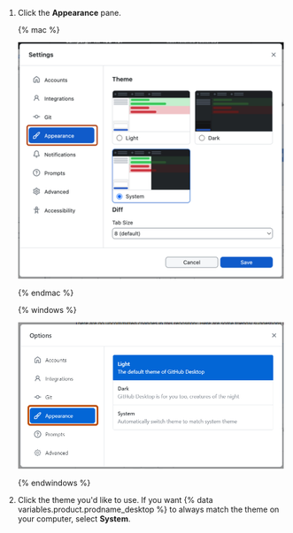 1. Click the **Appearance** pane.

   {% mac %}

   ![Screenshot of the "Settings" window. In the left sidebar, the "Appearance" option is highlighted in blue and outlined in orange.](/assets/images/help/desktop/appearance-tab-themes.png)

   {% endmac %}

   {% windows %}

   ![Screenshot of the "Options" window. In the left sidebar, the "Appearance" option is highlighted in blue and outlined in orange.](/assets/images/help/desktop/appearance-tab-themes-windows.png)

   {% endwindows %}

1. Click the theme you'd like to use. If you want {% data variables.product.prodname_desktop %} to always match the theme on your computer, select **System**.
